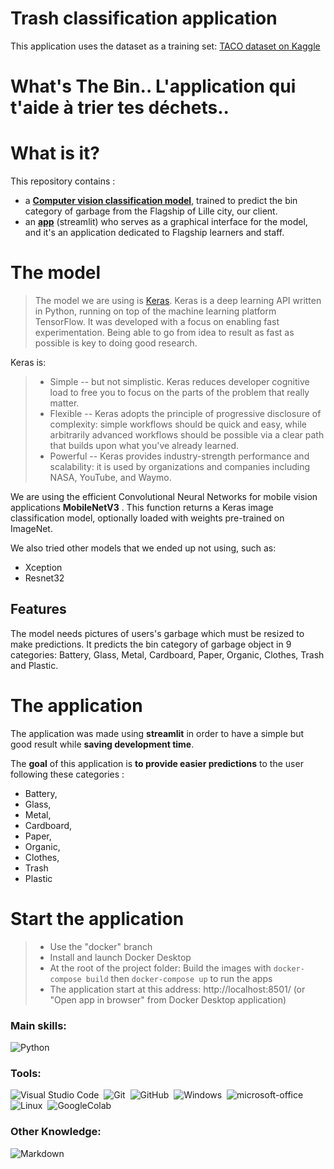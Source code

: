 # Trash classification application

This application uses the dataset as a training set:
[TACO dataset on Kaggle](https://www.kaggle.com/datasets/kneroma/tacotrashdataset?select=meta_df.csv)

# What's The Bin.. L'application qui t'aide à trier tes déchets..

# What is it?
This repository contains :
- a **[Computer vision classification model](#the-model)**, trained to predict the bin category of garbage from the Flagship  of Lille city, our client.
- an **[app](#the-application)** (streamlit) who serves as a graphical interface for the model, and it's an application dedicated to Flagship learners and staff.


# The model
>The model we are using is [Keras](https://keras.io/guides/).
Keras is a deep learning API written in Python, running on top of the machine learning platform TensorFlow. It was developed with a focus on enabling fast experimentation. Being able to go from idea to result as fast as possible is key to doing good research.

Keras is:

> - Simple -- but not simplistic. Keras reduces developer cognitive load to free you to focus on the parts of the problem that really matter.
> - Flexible -- Keras adopts the principle of progressive disclosure of complexity: simple workflows should be quick and easy, while arbitrarily advanced workflows should be possible via a clear path that builds upon what you've already learned.
> - Powerful -- Keras provides industry-strength performance and scalability: it is used by organizations and companies including NASA, YouTube, and Waymo.

We are using the efficient Convolutional Neural Networks for mobile vision applications **MobileNetV3** .
This function returns a Keras image classification model, optionally loaded with weights pre-trained on ImageNet.

We also tried other models that we ended up not using, such as:
- Xception
- Resnet32

## Features
The model needs pictures of users's garbage which must be resized to make predictions. It predicts the bin category of garbage object in 9 categories: Battery, Glass, Metal, Cardboard, Paper, Organic, Clothes, Trash and Plastic.


# The application
The application was made using **streamlit** in order to have a simple but good result while **saving development time**.

The **goal** of this application is **to provide easier predictions** to the user following these categories :
- Battery,
- Glass,
- Metal,
- Cardboard, 
- Paper,
- Organic,
- Clothes, 
- Trash 
- Plastic


# Start the application 
> - Use the "docker" branch
> - Install and launch Docker Desktop
> - At the root of the project folder: Build the images with `docker-compose build` then `docker-compose up` to run the apps
> - The application start at this address: http://localhost:8501/ (or "Open app in browser" from Docker Desktop application)

### Main skills:

![Python](https://img.shields.io/badge/-Python-0D1117?style=for-the-badge&logo=python&labelColor=0D1117&textColor=0D1117)&nbsp;

### Tools:

![Visual Studio Code](https://img.shields.io/badge/-Visual%20Studio%20Code-0D1117?style=for-the-badge&logo=visual-studio-code&logoColor=007ACC&labelColor=0D1117)&nbsp;
![Git](https://img.shields.io/badge/-Git-0D1117?style=for-the-badge&logo=git&labelColor=0D1117)&nbsp;
![GitHub](https://img.shields.io/badge/-GitHub-0D1117?style=for-the-badge&logo=github&labelColor=0D1117)&nbsp;
![Windows](https://img.shields.io/badge/-Windows-0D1117?style=for-the-badge&logo=windows&labelColor=0D1117)&nbsp;
![microsoft-office](https://img.shields.io/badge/-microsoft_office-0D1117?style=for-the-badge&logo=microsoft-office&labelColor=0D1117)&nbsp;
![Linux](https://img.shields.io/badge/-linux-0D1117?style=for-the-badge&logo=linux&labelColor=0D1117)&nbsp;
![GoogleColab](https://img.shields.io/badge/-GoogleColab-0D1117?style=for-the-badge&logo=googlecolab&labelColor=0D1117)&nbsp;

### Other Knowledge:

![Markdown](https://img.shields.io/badge/-Markdown-0D1117?style=for-the-badge&logo=markdown&labelColor=0D1117)&nbsp;
